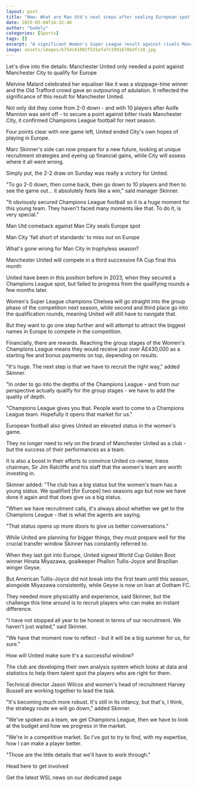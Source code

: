 ```yaml
---
layout: post
title: "New: What are Man Utd's next steps after sealing European spot?"
date: 2025-05-04T16:32:48
author: "badely"
categories: [Sports]
tags: []
excerpt: "A significant Women's Super League result against rivals Manchester City confirms Champions League football for Manchester United. So what are their n"
image: assets/images/b754c81082f531efa7c19916786dfc18.jpg
---
```


Let's dive into the details: Manchester United only needed a point against Manchester City to qualify for Europe

Melvine Malard celebrated her equaliser like it was a stoppage-time winner and the Old Trafford crowd gave an outpouring of adulation. It reflected the significance of this result for Manchester United.

Not only did they come from 2-0 down - and with 10 players after Aoife Mannion was sent off - to secure a point against bitter rivals Manchester City, it confirmed Champions League football for next season.

Four points clear with one game left, United ended City's own hopes of playing in Europe.

Marc Skinner's side can now prepare for a new future, looking at unique recruitment strategies and eyeing up financial gains, while City will assess where it all went wrong. 

Simply put, the 2-2 draw on Sunday was really a victory for United. 

"To go 2-0 down, then come back, then go down to 10 players and then to see the game out... it absolutely feels like a win," said manager Skinner. 

"It obviously secured Champions League football so it is a huge moment for this young team. They haven't faced many moments like that. To do it, is very special."

Man Utd comeback against Man City seals Europe spot

Man City 'fall short of standards' to miss out on Europe

What's gone wrong for Man City in trophyless season?

Manchester United will compete in a third successive FA Cup final this month

United have been in this position before in 2023, when they secured a Champions League spot, but failed to progress from the qualifying rounds a few months later.

Women's Super League champions Chelsea will go straight into the group phase of the competition next season, while second and third place go into the qualification rounds, meaning United will still have to navigate that.

But they want to go one step further and will attempt to attract the biggest names in Europe to compete in the competition. 

Financially, there are rewards. Reaching the group stages of the Women's Champions League means they would receive just over Â£430,000 as a starting fee and bonus payments on top, depending on results.

"It's huge. The next step is that we have to recruit the right way," added Skinner.

"In order to go into the depths of the Champions League - and from our perspective actually qualify for the group stages - we have to add the quality of depth. 

"Champions League gives you that. People want to come to a Champions League team. Hopefully it opens that market for us."

European football also gives United an elevated status in the women's game. 

They no longer need to rely on the brand of Manchester United as a club - but the success of their performances as a team.

It is also a boost in their efforts to convince United co-owner, Ineos chairman, Sir Jim Ratcliffe and his staff that the women's team are worth investing in. 

Skinner added: "The club has a big status but the women's team has a young status. We qualified [for Europe] two seasons ago but now we have done it again and that does give us a big status.

"When we have recruitment calls, it's always about whether we get to the Champions League - that is what the agents are saying. 

"That status opens up more doors to give us better conversations."

While United are planning for bigger things, they must prepare well for the crucial transfer window Skinner has constantly referred to.

When they last got into Europe, United signed World Cup Golden Boot winner Hinata Miyazawa, goalkeeper Phallon Tullis-Joyce and Brazilian winger Geyse.

But American Tullis-Joyce did not break into the first team until this season, alongside Miyazawa consistently, while Geyse is now on loan at Gotham FC. 

They needed more physicality and experience, said Skinner, but the challenge this time around is to recruit players who can make an instant difference.

"I have not stopped all year to be honest in terms of our recruitment. We haven't just waited," said Skinner.

"We have that moment now to reflect - but it will be a big summer for us, for sure."

How will United make sure it's a successful window?

The club are developing their own analysis system which looks at data and statistics to help them talent spot the players who are right for them. 

Technical director Jason Wilcox and women's head of recruitment Harvey Bussell are working together to lead the task.

"It's becoming much more robust. It's still in its infancy, but that's, I think, the strategy route we will go down," added Skinner.

"We've spoken as a team, we get Champions League, then we have to look at the budget and how we progress in the market. 

"We're in a competitive market. So I've got to try to find, with my expertise, how I can make a player better.

 "Those are the little details that we'll have to work through."

Head here to get involved

Get the latest WSL news on our dedicated page

